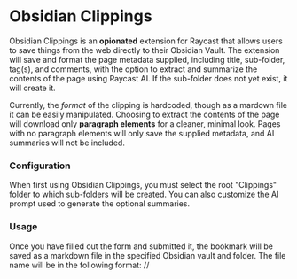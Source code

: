 # Obsidian Clippings 

Obsidian Clippings is an **opionated** extension for Raycast that allows users to save things from the web directly to their Obsidian Vault. The extension will save and format the page metadata supplied, including title, sub-folder, tag(s), and comments, with the option to extract and summarize the contents of the page using Raycast AI. If the sub-folder does not yet exist, it will create it. 

Currently, the _format_ of the clipping is hardcoded, though as a mardown file it can be easily manipulated. Choosing to extract the contents of the page will download only **paragraph elements** for a cleaner, minimal look. Pages with no paragraph elements will only save the supplied metadata, and AI summaries will not be included.

### Configuration

When first using Obsidian Clippings, you must select the root "Clippings" folder to which sub-folders will be created. You can also customize the AI prompt used to generate the optional summaries. 

### Usage

Once you have filled out the form and submitted it, the bookmark will be saved as a markdown file in the specified Obsidian vault and folder. The file name will be in the following format:
<Vault><Root>/<Sub-Folder>/<Title>.md. Clippings are saved in the background.

Raycast AI has a limit on the amount of tokens that can be used to request a summary. If the page exceeds this threshold it will _not_ be summarized. While there are workarounds to this that can be built, the resulting summaries take **significantly** longer (20-30s+) to create.

### Actions

The extension includes the following actions:
    - **Create Obsidian Bookmark:** Submits the form and creates a new clipping in Obsidian.
    - **Open Extension Preferences:** Opens the extension preferences.
    - **Adjust AI Prompt:** Allows you to adjust the AI prompt.

### Screenshots

![Clipping Form](./metadata/obs-clippings-form.png)
![Formatted Clipping in Obsidian](./metadata/obs-clippings-output.png)